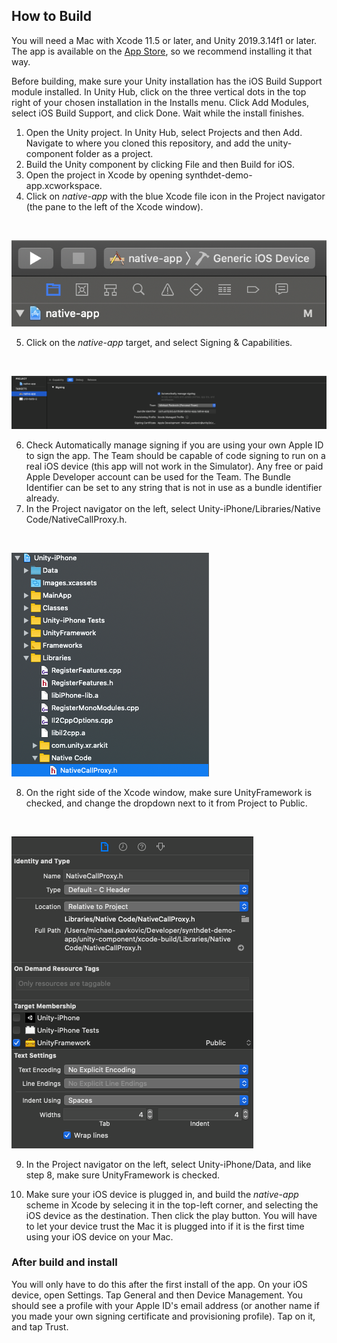 ## How to Build
You will need a Mac with Xcode 11.5 or later, and Unity 2019.3.14f1 or later. The app is available on the [App Store](), so we recommend installing it that way.
<br/>

Before building, make sure your Unity installation has the iOS Build Support module installed. In Unity Hub, click on the three vertical dots in the top right of your chosen installation in the Installs menu. Click Add Modules, select iOS Build Support, and click Done. Wait while the install finishes.
<br/>

1. Open the Unity project. In Unity Hub, select Projects and then Add. Navigate to where you cloned this repository, and add the unity-component folder as a project.
2. Build the Unity component by clicking File and then Build for iOS.
3. Open the project in Xcode by opening synthdet-demo-app.xcworkspace.
4. Click on _native-app_ with the blue Xcode file icon in the Project navigator (the pane to the left of the Xcode window).
<br/>

![native-app Project](images/native-app-project.png)

5. Click on the _native-app_ target, and select Signing & Capabilities.
<br/>

![native-app Target and Signing](images/signing.png)

6. Check Automatically manage signing if you are using your own Apple ID to sign the app. The Team should be capable of code signing to run on a real iOS device (this app will not work in the Simulator). Any free or paid Apple Developer account can be used for the Team. The Bundle Identifier can be set to any string that is not in use as a bundle identifier already.
7. In the Project navigator on the left, select Unity-iPhone/Libraries/Native Code/NativeCallProxy.h. 
<br/>

![NativeCallsProxy.h location](images/header-location.png)

8. On the right side of the Xcode window, make sure UnityFramework is checked, and change the dropdown next to it from Project to Public.
<br/>

![NativeCallsProxy.h visibility](images/header-visibility.png)

9. In the Project navigator on the left, select Unity-iPhone/Data, and like step 8, make sure UnityFramework is checked.

10. Make sure your iOS device is plugged in, and build the _native-app_ scheme in Xcode by selecing it in the top-left corner, and selecting the iOS device as the destination. Then click the play button. You will have to let your device trust the Mac it is plugged into if it is the first time using your iOS device on your Mac. 

### After build and install
You will only have to do this after the first install of the app. On your iOS device, open Settings. Tap General and then Device Management. You should see a profile with your Apple ID's email address (or another name if you made your own signing certificate and provisioning profile). Tap on it, and tap Trust. 
